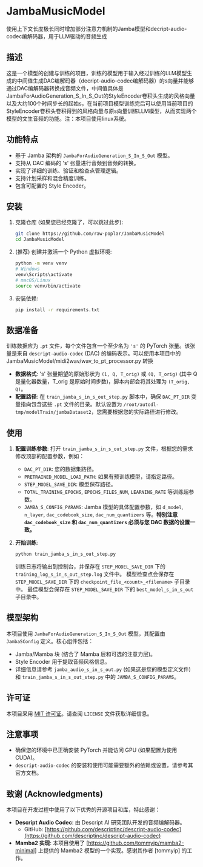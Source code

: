 # JambaMusicModel
使用上下文长度极长同时增加部分注意力机制的Jamba模型和decript-audio-codec编解码器，用于LLM驱动的音频生成

## 描述

这是一个模型的创建与训练的项目，训练的模型用于输入经过训练的LLM模型生成的中间值生成DAC编解码器（decript-audio-codec编解码器）的s向量并能够通过DAC编解码器转换成音频文件，中间值具体是JambaForAudioGeneration_S_In_S_Out的StyleEncoder卷积头生成的风格向量以及大约100个时间步长的起始s，在当前项目模型训练完后可以使用当前项目的StyleEncoder卷积头卷积得到的风格向量与原s向量训练LLM模型，从而实现两个模型的文生音频的功能。注：本项目使用linux系统。

## 功能特点

*   基于 Jamba 架构的 `JambaForAudioGeneration_S_In_S_Out` 模型。
*   支持从 DAC 编码的 's' 张量进行音频到音频的转换。
*   实现了详细的训练、验证和检查点管理逻辑。
*   支持计划采样和混合精度训练。
*   包含可配置的 Style Encoder。

## 安装

1.  克隆仓库 (如果您已经克隆了，可以跳过此步):
    ```bash
    git clone https://github.com/raw-poplar/JambaMusicModel
    cd JambaMusicModel
    ```
2.  (推荐) 创建并激活一个 Python 虚拟环境:
    ```bash
    python -m venv venv
    # Windows
    venv\Scripts\activate
    # macOS/Linux
    source venv/bin/activate
    ```
3.  安装依赖:
    ```bash
    pip install -r requirements.txt
    ```

## 数据准备

训练数据应为 `.pt` 文件，每个文件包含一个至少名为 `'s'` 的 PyTorch 张量。该张量是来自 `descript-audio-codec` (DAC) 的编码表示。可以使用本项目中的 JambaMusicModel/midi2wav/wav_to_pt_processor.py 转换

*   **数据格式**: 's' 张量期望的原始形状为 `(1, Q, T_orig)` 或 `(Q, T_orig)` (其中 Q 是量化器数量，T_orig 是原始时间步数)，脚本内部会将其处理为 `(T_orig, Q)`。
*   **配置路径**: 在 `train_jamba_s_in_s_out_step.py` 脚本中，确保 `DAC_PT_DIR` 变量指向包含这些 `.pt` 文件的目录。默认设置为 `/root/autodl-tmp/modelTrain/jambaDataset2`，您需要根据您的实际路径进行修改。

## 使用

1.  **配置训练参数**: 打开 `train_jamba_s_in_s_out_step.py` 文件，根据您的需求修改顶部的配置参数，例如：
    *   `DAC_PT_DIR`: 您的数据集路径。
    *   `PRETRAINED_MODEL_LOAD_PATH`: 如果有预训练模型，请指定路径。
    *   `STEP_MODEL_SAVE_DIR`: 模型保存路径。
    *   `TOTAL_TRAINING_EPOCHS`, `EPOCHS_FILES_NUM`, `LEARNING_RATE` 等训练超参数。
    *   `JAMBA_S_CONFIG_PARAMS`: Jamba 模型的具体配置参数，如 `d_model`, `n_layer`, `dac_codebook_size`, `dac_num_quantizers` 等。**特别注意 `dac_codebook_size` 和 `dac_num_quantizers` 必须与您 DAC 数据的设置一致。**

2.  **开始训练**:
    ```bash
    python train_jamba_s_in_s_out_step.py
    ```
    训练日志将输出到控制台，并保存在 `STEP_MODEL_SAVE_DIR` 下的 `training_log_s_in_s_out_step.log` 文件中。
    模型检查点会保存在 `STEP_MODEL_SAVE_DIR` 下的 `checkpoint_file_<count>_<filename>` 子目录中。
    最佳模型会保存在 `STEP_MODEL_SAVE_DIR` 下的 `best_model_s_in_s_out` 子目录中。

## 模型架构

本项目使用 `JambaForAudioGeneration_S_In_S_Out` 模型，其配置由 `JambaSConfig` 定义。核心组件包括：
*   Jamba/Mamba 块 (结合了 Mamba 层和可选的注意力层)。
*   Style Encoder 用于提取音频风格信息。
*   详细信息请参考 `jamba_audio_s_in_s_out.py` (如果这是您的模型定义文件) 和 `train_jamba_s_in_s_out_step.py` 中的 `JAMBA_S_CONFIG_PARAMS`。

## 许可证

本项目采用 [MIT 许可证](LICENSE)。请查阅 `LICENSE` 文件获取详细信息。

## 注意事项

*   确保您的环境中已正确安装 PyTorch 并能访问 GPU (如果配置为使用 CUDA)。
*   `descript-audio-codec` 的安装和使用可能需要额外的依赖或设置，请参考其官方文档。

## 致谢 (Acknowledgments)

本项目在开发过程中使用了以下优秀的开源项目和库，特此感谢：

*   **Descript Audio Codec**: 由 Descript AI 研究团队开发的音频编解码器。
    *   GitHub: [https://github.com/descriptinc/descript-audio-codec](https://github.com/descriptinc/descript-audio-codec)
*   **Mamba2 实现**: 本项目使用了 [https://github.com/tommyip/mamba2-minimal] 上提供的 Mamba2 模型的一个实现。感谢其作者 [tommyip] 的工作。

<!-- 如果您还参考了其他论文、代码库或受到了某些工作的启发，也请在这里列出。 --> 
